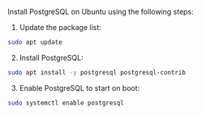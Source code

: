 Install PostgreSQL on Ubuntu using the following steps:

1. Update the package list:
```sh
sudo apt update
```

2. Install PostgreSQL:
```sh
sudo apt install -y postgresql postgresql-contrib
```

3. Enable PostgreSQL to start on boot:
```sh
sudo systemctl enable postgresql
```